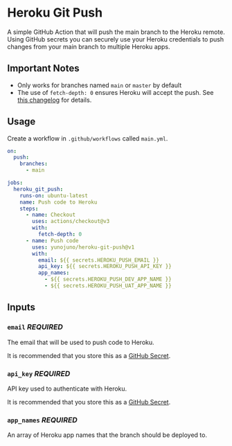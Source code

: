 # Heroku Git Push

A simple GitHub Action that will push the main branch to the Heroku remote. Using GitHub secrets you can securely use your Heroku credentials to push changes from your main branch to multiple Heroku apps.

## Important Notes

- Only works for branches named `main` or `master` by default
- The use of `fetch-depth: 0` ensures Heroku will accept the push. See [this changelog](https://devcenter.heroku.com/changelog-items/775) for details.

## Usage

Create a workflow in `.github/workflows` called `main.yml`.

```yaml
on:
  push:
    branches:
      - main

jobs:
  heroku_git_push:
    runs-on: ubuntu-latest
    name: Push code to Heroku
    steps:
      - name: Checkout
        uses: actions/checkout@v3
        with:
          fetch-depth: 0
      - name: Push code
        uses: yunojuno/heroku-git-push@v1
        with:
          email: ${{ secrets.HEROKU_PUSH_EMAIL }}
          api_key: ${{ secrets.HEROKU_PUSH_API_KEY }}
          app_names: 
            - ${{ secrets.HEROKU_PUSH_DEV_APP_NAME }}
            - ${{ secrets.HEROKU_PUSH_UAT_APP_NAME }}
```

## Inputs

### `email` **_REQUIRED_**

The email that will be used to push code to Heroku. 

It is recommended that you store this as a [GitHub Secret](https://docs.github.com/en/actions/security-guides/encrypted-secrets).

### `api_key` **_REQUIRED_**

API key used to authenticate with Heroku.

It is recommended that you store this as a [GitHub Secret](https://docs.github.com/en/actions/security-guides/encrypted-secrets).


### `app_names` **_REQUIRED_**

An array of Heroku app names that the branch should be deployed to.
